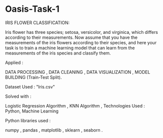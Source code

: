 # Oasis-Task-1
IRIS FLOWER CLASSIFICATION:

Iris flower has three species; setosa, versicolor, and virginica, which differs according to their measurements. Now assume that you have the measurements of the iris flowers according to their species, and here your task is to train a machine learning model that can learn from the measurements of the iris species and classify them.

Applied :

DATA PROCESSING ,
DATA CLEANING ,
DATA VISUALIZATION ,
MODEL BUILDING (Train-Test Split).

Dataset Used : "Iris.csv"

Solved with :

Logistic Regression Algorithm ,
KNN Algorithm ,
Technologies Used : Python, Machine Learning 

Python libraries used :

numpy ,
pandas ,
matplotlib ,
sklearn ,
seaborn .
